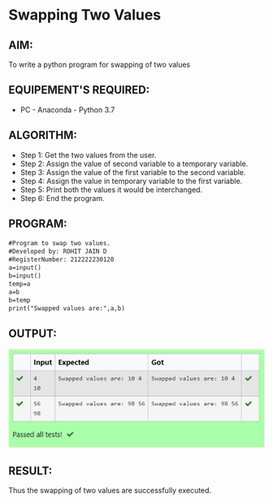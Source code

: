 # Swapping Two Values
## AIM:
To write a python program for swapping of two values
## EQUIPEMENT'S REQUIRED: 
- PC - Anaconda - Python 3.7
## ALGORITHM: 
- Step 1: Get the two values from the user.
- Step 2: Assign the value of second variable to a temporary variable.
- Step 3: Assign the value of the first variable to the second variable.
- Step 4: Assign the value in temporary variable to the first variable.
- Step 5: Print both the values it would be interchanged.
- Step 6: End the program.
## PROGRAM:
```
#Program to swap two values.
#Developed by: ROHIT JAIN D
#RegisterNumber: 212222230120
a=input()
b=input()
temp=a
a=b
b=temp
print("Swapped values are:",a,b)
```
## OUTPUT:
![OUTPUT](./images/output.png)
## RESULT:
Thus the swapping of two values are successfully executed.
